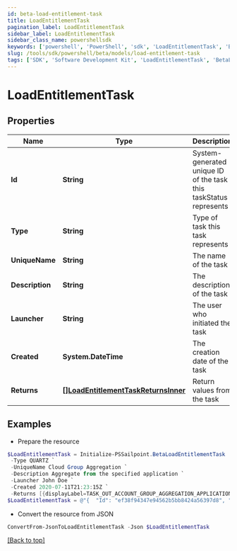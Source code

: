 ```yaml
---
id: beta-load-entitlement-task
title: LoadEntitlementTask
pagination_label: LoadEntitlementTask
sidebar_label: LoadEntitlementTask
sidebar_class_name: powershellsdk
keywords: ['powershell', 'PowerShell', 'sdk', 'LoadEntitlementTask', 'BetaLoadEntitlementTask'] 
slug: /tools/sdk/powershell/beta/models/load-entitlement-task
tags: ['SDK', 'Software Development Kit', 'LoadEntitlementTask', 'BetaLoadEntitlementTask']
---
```



# LoadEntitlementTask

## Properties

Name | Type | Description | Notes
------------ | ------------- | ------------- | -------------
**Id** | **String** | System-generated unique ID of the task this taskStatus represents | [optional] 
**Type** | **String** | Type of task this task represents | [optional] 
**UniqueName** | **String** | The name of the task | [optional] 
**Description** | **String** | The description of the task | [optional] 
**Launcher** | **String** | The user who initiated the task | [optional] 
**Created** | **System.DateTime** | The creation date of the task | [optional] 
**Returns** | [**[]LoadEntitlementTaskReturnsInner**](load-entitlement-task-returns-inner) | Return values from the task | [optional] 

## Examples

- Prepare the resource
```powershell
$LoadEntitlementTask = Initialize-PSSailpoint.BetaLoadEntitlementTask  -Id ef38f94347e94562b5bb8424a56397d8 `
 -Type QUARTZ `
 -UniqueName Cloud Group Aggregation `
 -Description Aggregate from the specified application `
 -Launcher John Doe `
 -Created 2020-07-11T21:23:15Z `
 -Returns [{displayLabel=TASK_OUT_ACCOUNT_GROUP_AGGREGATION_APPLICATIONS, attributeName=applications}, {displayLabel=TASK_OUT_ACCOUNT_GROUP_AGGREGATION_TOTAL, attributeName=total}, {displayLabel=TASK_OUT_ACCOUNT_GROUP_AGGREGATION_CREATED, attributeName=groupsCreated}, {displayLabel=TASK_OUT_ACCOUNT_GROUP_AGGREGATION_UPDATED, attributeName=groupsUpdated}, {displayLabel=TASK_OUT_ACCOUNT_GROUP_AGGREGATION_DELETED, attributeName=groupsDeleted}]
$LoadEntitlementTask = @"{  "Id": "ef38f94347e94562b5bb8424a56397d8", "Type": "QUARTZ", "UniqueName": "Cloud Group Aggregation", "Description": "Aggregate from the specified application", "Launcher": "John Doe", "Created": "2020-07-11T21:23:15Z", "Returns": [{"displayLabel": "TASK_OUT_ACCOUNT_GROUP_AGGREGATION_APPLICATIONS", "attributeName": "applications}"}, {"displayLabel": "TASK_OUT_ACCOUNT_GROUP_AGGREGATION_TOTAL", "attributeName": "total}"}, {"displayLabel": "TASK_OUT_ACCOUNT_GROUP_AGGREGATION_CREATED", "attributeName": "groupsCreated}"}, {"displayLabel": "TASK_OUT_ACCOUNT_GROUP_AGGREGATION_UPDATED", "attributeName": "groupsUpdated}"}, {"displayLabel": "TASK_OUT_ACCOUNT_GROUP_AGGREGATION_DELETED", "attributeName": "groupsDeleted}]" }]}"@
```

- Convert the resource from JSON
```powershell
ConvertFrom-JsonToLoadEntitlementTask -Json $LoadEntitlementTask
```


[[Back to top]](#) 

